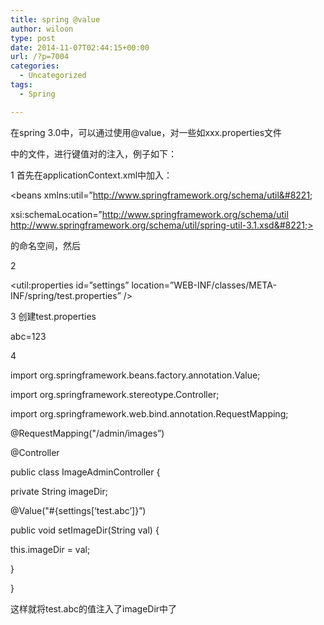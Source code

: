 ```yaml
---
title: spring @value
author: wiloon
type: post
date: 2014-11-07T02:44:15+00:00
url: /?p=7004
categories:
  - Uncategorized
tags:
  - Spring

---
```

在spring 3.0中，可以通过使用@value，对一些如xxx.properties文件
  
中的文件，进行键值对的注入，例子如下：

1 首先在applicationContext.xml中加入：
  
<beans xmlns:util=&#8221;http://www.springframework.org/schema/util&#8221;
  
xsi:schemaLocation=&#8221;http://www.springframework.org/schema/util http://www.springframework.org/schema/util/spring-util-3.1.xsd&#8221;>
  
</beans>

的命名空间，然后

2
  
<util:properties id=&#8221;settings&#8221; location=&#8221;WEB-INF/classes/META-INF/spring/test.properties&#8221; />

3 创建test.properties
  
abc=123

4
  
import org.springframework.beans.factory.annotation.Value;
  
import org.springframework.stereotype.Controller;
  
import org.springframework.web.bind.annotation.RequestMapping;

@RequestMapping("/admin/images&#8221;)
  
@Controller
  
public class ImageAdminController {

private String imageDir;
  
@Value("#{settings[&#8216;test.abc&#8217;]}&#8221;)
  
public void setImageDir(String val) {
  
this.imageDir = val;
  
}

}
  
这样就将test.abc的值注入了imageDir中了